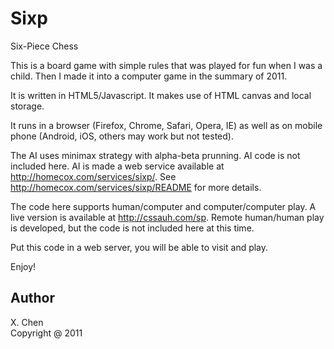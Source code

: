 # Sixp
Six-Piece Chess

This is a board game with simple rules that was played for fun when I was a child. Then I made it into a computer game in the summary of 2011.

It is written in HTML5/Javascript. It makes use of HTML canvas and local storage.

It runs in a browser (Firefox, Chrome, Safari, Opera, IE) as well as on mobile phone (Android, iOS, others may work but not tested).

The AI uses minimax strategy with alpha-beta prunning. AI code is not included here. AI is made a web service
available at http://homecox.com/services/sixp/. See http://homecox.com/services/sixp/README for more details.

The code here supports human/computer and computer/computer play. A live version is available at http://cssauh.com/sp. 
Remote human/human play is developed, but the code is not included here at this time.

Put this code in a web server, you will be able to visit and play.

Enjoy!


Author
-----
X. Chen  
Copyright @ 2011
